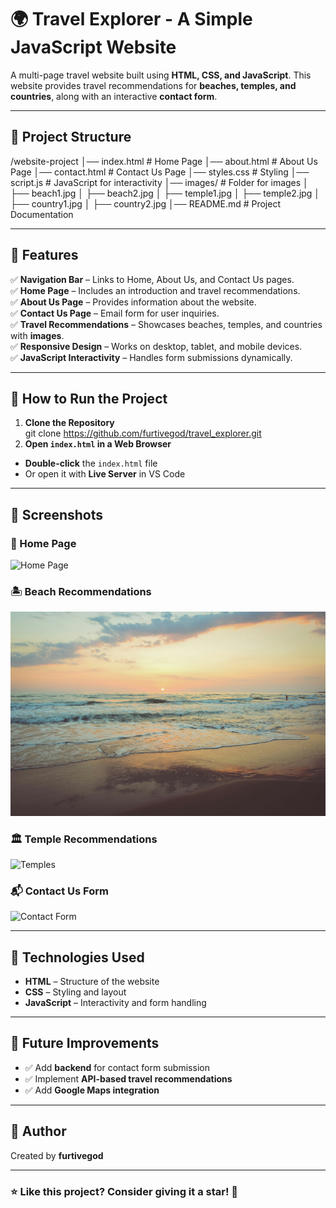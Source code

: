 # 🌍 Travel Explorer - A Simple JavaScript Website

A multi-page travel website built using **HTML, CSS, and JavaScript**. This website provides travel recommendations for **beaches, temples, and countries**, along with an interactive **contact form**.

---

## 📂 Project Structure
/website-project 
│── index.html # Home Page 
│── about.html # About Us Page 
│── contact.html # Contact Us Page 
│── styles.css # Styling 
│── script.js # JavaScript for interactivity 
│── images/ # Folder for images 
│ ├── beach1.jpg
│ ├── beach2.jpg
│ ├── temple1.jpg
│ ├── temple2.jpg
│ ├── country1.jpg
│ ├── country2.jpg 
│── README.md # Project Documentation

---

## 🌟 Features
✅ **Navigation Bar** – Links to Home, About Us, and Contact Us pages.  
✅ **Home Page** – Includes an introduction and travel recommendations.  
✅ **About Us Page** – Provides information about the website.  
✅ **Contact Us Page** – Email form for user inquiries.  
✅ **Travel Recommendations** – Showcases beaches, temples, and countries with **images**.  
✅ **Responsive Design** – Works on desktop, tablet, and mobile devices.  
✅ **JavaScript Interactivity** – Handles form submissions dynamically.  

---

## 🚀 How to Run the Project
1. **Clone the Repository**  
git clone https://github.com/furtivegod/travel_explorer.git
2. **Open `index.html` in a Web Browser**  
- **Double-click** the `index.html` file  
- Or open it with **Live Server** in VS Code  

---

## 🎨 Screenshots
### 📍 Home Page  
![Home Page](images/home-screenshot.png)

### 🏝 Beach Recommendations  
![Beaches](images/beach1.jpg)

### 🏛 Temple Recommendations  
![Temples](images/temple1.jpg)

### 📬 Contact Us Form  
![Contact Form](images/contact-form.png)

---

## 📜 Technologies Used
- **HTML** – Structure of the website  
- **CSS** – Styling and layout  
- **JavaScript** – Interactivity and form handling  

---

## 🔧 Future Improvements
- ✅ Add **backend** for contact form submission  
- ✅ Implement **API-based travel recommendations**  
- ✅ Add **Google Maps integration**  

---

## 👤 Author
Created by **furtivegod** 

---

### ⭐ Like this project? Consider giving it a star! 🌟
